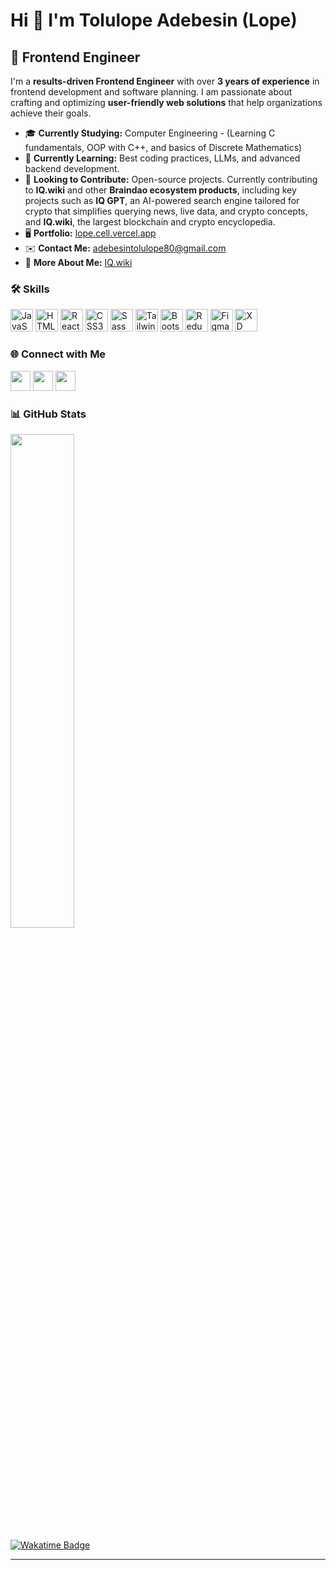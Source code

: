 
# Hi 👋 I'm **Tolulope Adebesin (Lope)** 

## 🚀 Frontend Engineer

I'm a **results-driven Frontend Engineer** with over **3 years of experience** in frontend development and software planning. I am passionate about crafting and optimizing **user-friendly web solutions** that help organizations achieve their goals. 


* 🎓 **Currently Studying:** Computer Engineering - (Learning C fundamentals, OOP with C++, and basics of Discrete Mathematics)  
* 🧠 **Currently Learning:** Best coding practices, LLMs, and advanced backend development.  
* 🌱 **Looking to Contribute:** Open-source projects. Currently contributing to **IQ.wiki** and other **Braindao ecosystem products**, including key projects such as **IQ GPT**, an AI-powered search engine tailored for crypto that simplifies querying news, live data, and crypto concepts, and **IQ.wiki**, the largest blockchain and crypto encyclopedia.  
* 🖥️ **Portfolio:** [lope.cell.vercel.app](http://lope.cell.vercel.app)  
* ✉️ **Contact Me:** [adebesintolulope80@gmail.com](mailto:adebesintolulope80@gmail.com)  
* 📰 **More About Me:** [IQ.wiki](https://iq.wiki/wiki/adebesin-tolulope/)  



### 🛠️ Skills

<p align="left">
<a href="https://developer.mozilla.org/en-US/docs/Web/JavaScript" target="_blank" rel="noreferrer"><img src="https://raw.githubusercontent.com/danielcranney/readme-generator/main/public/icons/skills/javascript-colored.svg" width="36" height="36" alt="JavaScript" /></a>
<a href="https://developer.mozilla.org/en-US/docs/Glossary/HTML5" target="_blank" rel="noreferrer"><img src="https://raw.githubusercontent.com/danielcranney/readme-generator/main/public/icons/skills/html5-colored.svg" width="36" height="36" alt="HTML5" /></a>
<a href="https://reactjs.org/" target="_blank" rel="noreferrer"><img src="https://raw.githubusercontent.com/danielcranney/readme-generator/main/public/icons/skills/react-colored.svg" width="36" height="36" alt="React" /></a>
<a href="https://www.w3.org/TR/CSS/#css" target="_blank" rel="noreferrer"><img src="https://raw.githubusercontent.com/danielcranney/readme-generator/main/public/icons/skills/css3-colored.svg" width="36" height="36" alt="CSS3" /></a>
<a href="https://sass-lang.com/" target="_blank" rel="noreferrer"><img src="https://raw.githubusercontent.com/danielcranney/readme-generator/main/public/icons/skills/sass-colored.svg" width="36" height="36" alt="Sass" /></a>
<a href="https://tailwindcss.com/" target="_blank" rel="noreferrer"><img src="https://raw.githubusercontent.com/danielcranney/readme-generator/main/public/icons/skills/tailwindcss-colored.svg" width="36" height="36" alt="TailwindCSS" /></a>
<a href="https://getbootstrap.com/" target="_blank" rel="noreferrer"><img src="https://raw.githubusercontent.com/danielcranney/readme-generator/main/public/icons/skills/bootstrap-colored.svg" width="36" height="36" alt="Bootstrap" /></a>
<a href="https://redux.js.org/" target="_blank" rel="noreferrer"><img src="https://raw.githubusercontent.com/danielcranney/readme-generator/main/public/icons/skills/redux-colored.svg" width="36" height="36" alt="Redux" /></a>
<a href="https://www.figma.com/" target="_blank" rel="noreferrer"><img src="https://raw.githubusercontent.com/danielcranney/readme-generator/main/public/icons/skills/figma-colored.svg" width="36" height="36" alt="Figma" /></a>
<a href="https://www.adobe.com/uk/products/xd.html" target="_blank" rel="noreferrer"><img src="https://raw.githubusercontent.com/danielcranney/readme-generator/main/public/icons/skills/xd-colored-dark.svg" width="36" height="36" alt="XD" /></a>
</p>


### 🌐 Connect with Me

<p align="left">
<a href="https://www.github.com/Adebesin-Cell/" target="_blank" rel="noreferrer"><img src="https://raw.githubusercontent.com/danielcranney/readme-generator/main/public/icons/socials/github-dark.svg" width="32" height="32" /></a>
<a href="https://www.linkedin.com/in/adebesin-tolulope" target="_blank" rel="noreferrer"><img src="https://raw.githubusercontent.com/danielcranney/readme-generator/main/public/icons/socials/linkedin.svg" width="32" height="32" /></a>
<a href="https://twitter.com/I_am_Lope" target="_blank" rel="noreferrer"><img src="https://raw.githubusercontent.com/danielcranney/readme-generator/main/public/icons/socials/twitter.svg" width="32" height="32" /></a>
</p>

### 📊 GitHub Stats

<a href="http://github.com/Adebesin-Cell"><img src="https://github-readme-streak-stats.herokuapp.com/?user=Adebesin-Cell&stroke=ffffff&background=0D1117&ring=5BCDEC&fire=5BCDEC&currStreakNum=ffffff&currStreakLabel=5BCDEC&sideNums=ffffff&sideLabels=ffffff&dates=ffffff&hide_border=true" width="45%"/></a>

[![Wakatime Badge](https://wakatime.com/badge/user/be7057a6-0ec9-4e12-a674-23ab3000943f.svg)](https://wakatime.com/@be7057a6-0ec9-4e12-a674-23ab3000943f)

---
